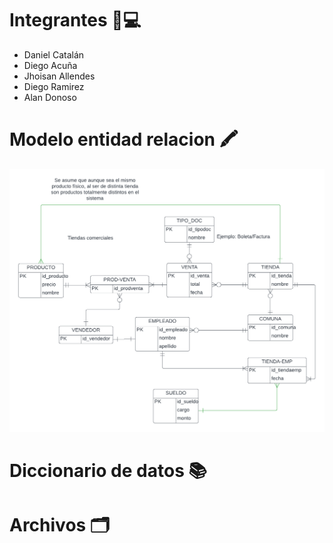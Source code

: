 # Integrantes 👤💻
- Daniel Catalán
- Diego Acuña
- Jhoisan Allendes
- Diego Ramirez
- Alan Donoso

# Modelo entidad relacion 🖍️
![Modelo Entidad Relacion](./Media/MR%20_%20MER%20TBD%20-%20MER%20Control1.png)
# Diccionario de datos 📚
# Archivos 🗂️